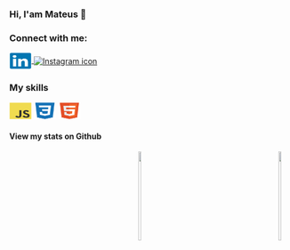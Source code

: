 ### Hi, I'am Mateus 👋



### Connect with me: 

<a href="https://www.linkedin.com/in/mateus-luciano-850ba61a4" target="_blank">
  <img src="https://raw.githubusercontent.com/devicons/devicon/master/icons/linkedin/linkedin-plain.svg" alt="Linkedin icon" align="center" width="40" height="30" style="max-width:100%"> 
<a/>
<a href="https://www.instagram.com/teeusdm" target="_blank">
  <img src="https://cdn.jsdelivr.net/npm/simple-icons@3.0.1/icons/instagram.svg" alt="Instagram icon" align="center" width="40" height="30" style="max-width:100%"> 
<a/>
  
### My skills 
  
<img src="https://raw.githubusercontent.com/devicons/devicon/master/icons/javascript/javascript-original.svg" alt="JavaScript icon" width="40" height="30" style="max-width:100%"> 
<img src="https://raw.githubusercontent.com/devicons/devicon/master/icons/css3/css3-plain.svg" alt="JavaScript icon" width="40" height="30" style="max-width:100%"> 
<img src="https://raw.githubusercontent.com/devicons/devicon/master/icons/html5/html5-original.svg" alt="JavaScript icon" width="40" height="30" style="max-width:100%"> 
  
<!-- ![Mateus GitHub stats](https://github-readme-stats.vercel.app/api?username=teeusdm&a&show_icons=true&theme=chartreuse-dark)
[![Top Langs](https://github-readme-stats.vercel.app/api/top-langs/?username=teeusdm&layout=compact&theme=chartreuse-dark)](https://github.com/teeusdm/github-readme-stats) -->




#### View my stats on Github

<div style="display:flex; align-item:center; justify-content:space-between;">
  <a href="https://github.com/teeusdm/github-readme-stats">
    <img
      height="160" 
      width="50%"
      src="https://github-readme-stats.vercel.app/api?username=teeusdm&count_private=true&show_icons=true&custom_title=Mateus's%20Github%20Stats&hide=issues&theme=chartreuse-dark"
    />
  </a>
  
  <a href="https://github.com/teeusdm/github-readme-stats">
    <img
      height="160"
       width="50%"
      src="https://github-readme-stats.vercel.app/api/top-langs/?username=teeusdm&&layout=compact&theme=chartreuse-dark"
    />
  </a>
</div>